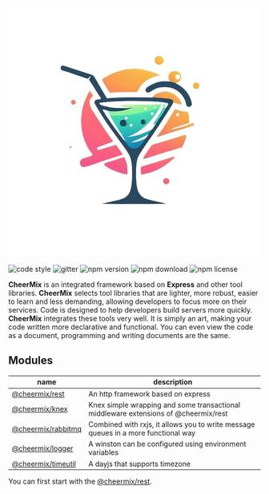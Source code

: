 ![A perfectly mixed cocktail](https://github.com/mingjue8888/cheermix/blob/master/logo.jpg?raw=true)

![code style](https://img.shields.io/badge/code_style-functional-blue)
![gitter](https://img.shields.io/gitter/room/mingjue8888/cheermix)
![npm version](https://img.shields.io/npm/v/%40cheermix%2Frest)
![npm download](https://img.shields.io/npm/dw/%40cheermix%2Frest)
![npm license](https://img.shields.io/npm/l/%40cheermix%2Frest)

**CheerMix** is an integrated framework based on **Express** and other tool libraries. **CheerMix** selects tool libraries that are lighter, more robust, easier to learn and less demanding, allowing developers to focus more on their services. Code is designed to help developers build servers more quickly. **CheerMix** integrates these tools very well. It is simply an art, making your code written more declarative and functional. You can even view the code as a document, programming and writing documents are the same.

## Modules

| name                                                                   | description                                                                         |
| ---------------------------------------------------------------------- | ----------------------------------------------------------------------------------- |
| [@cheermix/rest](https://www.npmjs.com/package/@cheermix/rest)         | An http framework based on express                                                  |
| [@cheermix/knex](https://www.npmjs.com/package/@cheermix/knex)         | Knex simple wrapping and some transactional middleware extensions of @cheermix/rest |
| [@cheermix/rabbitmq](https://www.npmjs.com/package/@cheermix/rabbitmq) | Combined with rxjs, it allows you to write message queues in a more functional way  |
| [@cheermix/logger](https://www.npmjs.com/package/@cheermix/logger)     | A winston can be configured using environment variables                             |
| [@cheermix/timeutil](https://www.npmjs.com/package/@cheermix/timeutil) | A dayjs that supports timezone                                                      |

You can first start with the [@cheermix/rest](https://www.npmjs.com/package/@cheermix/rest).
